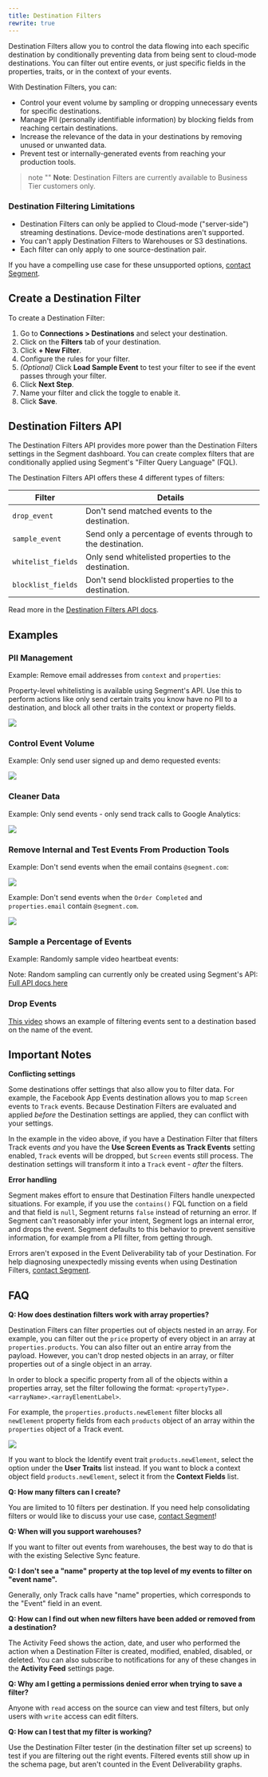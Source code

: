 ```yaml
---
title: Destination Filters
rewrite: true
---
```


Destination Filters allow you to control the data flowing into each specific destination by conditionally preventing data from being sent to cloud-mode  destinations. You can filter out entire events, or just specific fields in the properties, traits, or in the context of your events.

With Destination Filters, you can:

- Control your event volume by sampling or dropping unnecessary events for
 specific destinations.
- Manage PII (personally identifiable information) by blocking fields from
 reaching certain destinations.
- Increase the relevance of the data in your destinations by removing unused or unwanted data.
- Prevent test or internally-generated events from reaching your production tools.

> note ""
> **Note**: Destination Filters are currently available to Business Tier customers only.

### Destination Filtering Limitations

- Destination Filters can only be applied to Cloud-mode ("server-side") streaming destinations. Device-mode destinations aren't supported.
- You can't apply Destination Filters to Warehouses or S3 destinations.
- Each filter can only apply to one source-destination pair.

If you have a compelling use case for these unsupported options, [contact Segment](https://segment.com/help/contact/).

## Create a Destination Filter
To create a Destination Filter:
1. Go to **Connections > Destinations** and select your destination.
2. Click on the **Filters** tab of your destination.
3. Click **+ New Filter**.
4. Configure the rules for your filter.
5. *(Optional)* Click **Load Sample Event** to test your filter to see if the event passes through your filter.
6. Click **Next Step**.
7. Name your filter and click the toggle to enable it.
6. Click **Save**.

## Destination Filters API

The Destination Filters API provides more power than the Destination
Filters settings in the Segment dashboard. You can create complex filters
that are conditionally applied using Segment's "Filter Query Language" (FQL).

The Destination Filters API offers these 4 different types of filters:

Filter | Details
------ | -------
`drop_event` | Don't send matched events to the destination.
`sample_event` | Send only a percentage of events through to the destination.
`whitelist_fields` | Only send whitelisted properties to the destination.
`blocklist_fields` | Don't send blocklisted properties to the destination.

Read more in the [Destination Filters API docs](https://reference.segmentapis.com/#6c12fbe8-9f84-4a6c-848e-76a2325cb3c5).

## Examples

### PII Management

Example: Remove email addresses from `context` and `properties`:

Property-level whitelisting is available using Segment's API. Use this to perform actions like only send certain traits you know have no PII to a destination, and block
all other traits in the context or property fields.

![](images/destination-filters/pii_example.png)

### Control Event Volume

Example: Only send user signed up and demo requested events:

![](images/destination-filters/drop_example.png)

### Cleaner Data

Example: Only send events - only send track calls to Google Analytics:

![](images/destination-filters/clean_example.png)

### Remove Internal and Test Events From Production Tools

Example: Don't send events when the email contains `@segment.com`:

![](images/destination-filters/internal_example.png)

Example: Don't send events when the `Order Completed` and `properties.email` contain `@segment.com`.

![](images/destination-filters/internal_example2.png)

### Sample a Percentage of Events

Example: Randomly sample video heartbeat events:

Note: Random sampling can currently only be created using Segment's API: [Full API
docs here](https://reference.segmentapis.com/#6c12fbe8-9f84-4a6c-848e-76a2325cb3c5)

### Drop Events

[This video](https://www.youtube.com/watch?v=47dhAF1Hoco) shows an example of
filtering events sent to a destination based on the name of the event.

## Important Notes

**Conflicting settings**

Some destinations offer settings that also allow you to filter data. For example, the Facebook App Events destination allows you to map `Screen` events to `Track` events. Because Destination Filters are evaluated and applied _before_ the Destination settings are applied, they can conflict with your settings.

In the example in the video above, if you have a Destination Filter that filters Track events _and_ you have the **Use Screen Events as Track Events** setting enabled, `Track` events will be dropped, but `Screen` events still process. The destination settings will transform it into a `Track` event - *after* the filters.

**Error handling**

Segment makes effort to ensure that Destination Filters handle unexpected
situations. For example, if you use the `contains()` FQL function on
a field and that field is `null`, Segment returns `false` instead of returning an error. If Segment can't reasonably infer your intent, Segment logs an internal error, and drops the event. Segment defaults to this behavior to prevent sensitive information, for example from a PII filter, from getting through.

Errors aren't exposed in the Event Deliverability tab of your Destination. For help diagnosing unexpectedly missing events when using Destination Filters, [contact Segment](https://segment.com/help/contact/).

## FAQ

**Q: How does destination filters work with array properties?**

Destination Filters can filter properties out of objects nested in an array. For
example, you can filter out the `price` property of every object in an array at `properties.products`. You can also filter out an entire array from the payload. However, you can't drop nested objects in an array, or filter properties out of a single object in an array.

In order to block a specific property from all of the objects within a properties array, set the filter following the format: `<propertyType>.<arrayName>.<arrayElementLabel>​`.

For example, the `properties.products.newElement` filter blocks all `newElement` property fields from each `products` object of an array within the `properties` object of a Track event.

![](images/destination-filters/filter-array-properties.png)

If you want to block the Identify event trait `products.newElement`, select the option under the **User Traits** list instead. If you want to block a context object field `products.newElement`, select it from the **Context Fields** list.

**Q: How many filters can I create?**

You are limited to 10 filters per destination. If you need help
consolidating filters or would like to discuss your use case, [contact Segment](https://segment.com/help/contact/)!

**Q: When will you support warehouses?**

If you want to filter out events from warehouses, the best way to do that is with the existing Selective Sync feature.

**Q: I don't see a "name" property at the top level of my events to filter on "event name".**

Generally, only Track calls have "name" properties, which corresponds to the
"Event" field in an event.

**Q: How can I find out when new filters have been added or removed from a destination?**

The Activity Feed shows the action, date, and user who performed the action when a Destination Filter is created, modified, enabled, disabled, or deleted. You can also subscribe to notifications for any of these changes in the **Activity Feed** settings page.

**Q: Why am I getting a permissions denied error when trying to save a filter?**

Anyone with `read` access on the source can view and test filters, but only users with `write` access can edit filters.

**Q: How can I test that my filter is working?**

Use the Destination Filter tester (in the destination filter set up screens) to test if you are filtering out the right events. Filtered events still show up in the schema page, but aren't counted in the Event Deliverability graphs.
